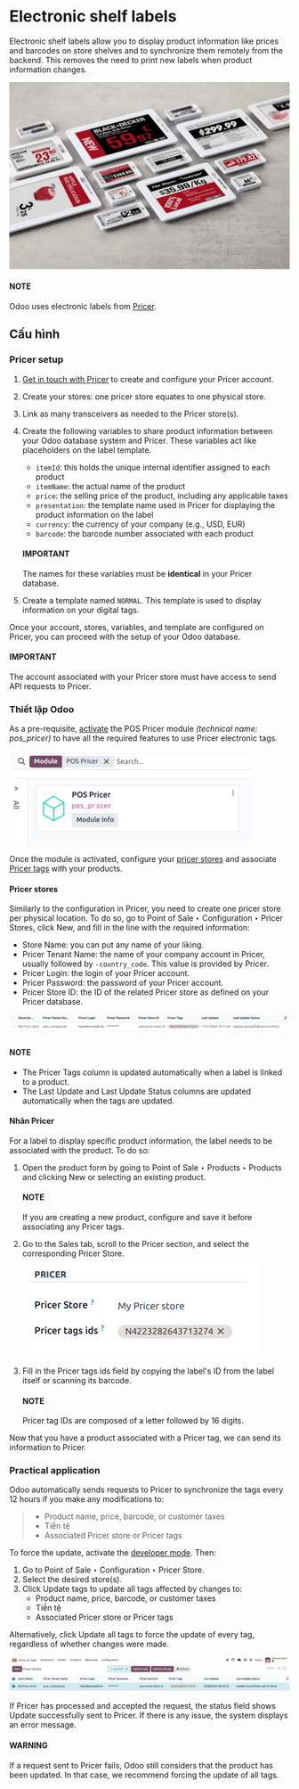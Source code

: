 # Electronic shelf labels

Electronic shelf labels allow you to display product information like prices and barcodes on store
shelves and to synchronize them remotely from the backend. This removes the need to print new labels
when product information changes.

![electronic label from Pricer](../../../../_images/electronic-label.png)

#### NOTE
Odoo uses electronic labels from [Pricer](https://www.pricer.com/).

## Cấu hình

### Pricer setup

1. [Get in touch with Pricer](https://www.pricer.com/contact) to create and configure your Pricer
   account.
2. Create your stores: one pricer store equates to one physical store.
3. Link as many transceivers as needed to the Pricer store(s).
4. Create the following variables to share product information between your Odoo database system and
   Pricer. These variables act like placeholders on the label template.
   - `itemId`: this holds the unique internal identifier assigned to each product
   - `itemName`: the actual name of the product
   - `price`: the selling price of the product, including any applicable taxes
   - `presentation`: the template name used in Pricer for displaying the product information on the
     label
   - `currency`: the currency of your company (e.g., USD, EUR)
   - `barcode`: the barcode number associated with each product

   #### IMPORTANT
   The names for these variables must be **identical** in your Pricer database.
5. Create a template named `NORMAL`. This template is used to display information on your digital
   tags.

Once your account, stores, variables, and template are configured on Pricer, you can proceed with
the setup of your Odoo database.

#### IMPORTANT
The account associated with your Pricer store must have access to send API requests to Pricer.

### Thiết lập Odoo

As a pre-requisite, [activate](../../../general/apps_modules.md#general-install) the POS Pricer module  *(technical
name: pos_pricer)* to have all the required features to use Pricer electronic tags.

![Installing POS Pricer module from Apps](../../../../_images/pricer-module.png)

Once the module is activated, configure your [pricer stores](#pricer-tags-stores) and associate
[Pricer tags](#pricer-tags-tags) with your products.

<a id="pricer-tags-stores"></a>

#### Pricer stores

Similarly to the configuration in Pricer, you need to create one pricer store per physical location.
To do so, go to Point of Sale ‣ Configuration ‣ Pricer Stores, click
New, and fill in the line with the required information:

- Store Name: you can put any name of your liking.
- Pricer Tenant Name: the name of your company account in Pricer, usually followed by
  `-country_code`. This value is provided by Pricer.
- Pricer Login: the login of your Pricer account.
- Pricer Password: the password of your Pricer account.
- Pricer Store ID: the ID of the related Pricer store as defined on your Pricer
  database.

![Configuring a Pricer Store](../../../../_images/pricer-stores-setup.png)

#### NOTE
- The Pricer Tags column is updated automatically when a label is linked to a
  product.
- The Last Update and Last Update Status columns are updated
  automatically when the tags are updated.

<a id="pricer-tags-tags"></a>

#### Nhãn Pricer

For a label to display specific product information, the label needs to be associated with the
product. To do so:

1. Open the product form by going to Point of Sale ‣ Products ‣ Products and
   clicking New or selecting an existing product.

   #### NOTE
   If you are creating a new product, configure and save it before associating any Pricer tags.
2. Go to the Sales tab, scroll to the Pricer section, and select the
   corresponding Pricer Store.
   ![Linking Pricer tags to products](../../../../_images/pricer-product.png)
3. Fill in the Pricer tags ids field by copying the label's ID from the label itself or
   scanning its barcode.

   #### NOTE
   Pricer tag IDs are composed of a letter followed by 16 digits.

Now that you have a product associated with a Pricer tag, we can send its information to Pricer.

### Practical application

Odoo automatically sends requests to Pricer to synchronize the tags every 12 hours if you make any
modifications to:

> - Product name, price, barcode, or customer taxes
> - Tiền tệ
> - Associated Pricer store or Pricer tags

To force the update, activate the [developer mode](../../../general/developer_mode.md#developer-mode). Then:

1. Go to Point of Sale ‣ Configuration ‣ Pricer Store.
2. Select the desired store(s).
3. Click Update tags to update all tags affected by changes to:
   - Product name, price, barcode, or customer taxes
   - Tiền tệ
   - Associated Pricer store or Pricer tags

Alternatively, click Update all tags to force the update of every tag, regardless of
whether changes were made.

![Update all Pricer tags](../../../../_images/update-all.png)

If Pricer has processed and accepted the request, the status field shows Update
successfully sent to Pricer. If there is any issue, the system displays an error message.

#### WARNING
If a request sent to Pricer fails, Odoo still considers that the product has been updated. In
that case, we recommend forcing the update of all tags.

